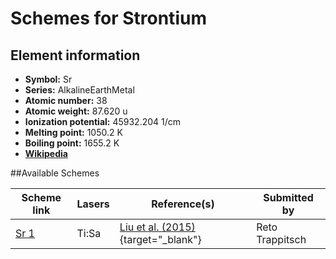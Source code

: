 # Schemes for Strontium

## Element information

- **Symbol:** Sr
- **Series:** AlkalineEarthMetal
- **Atomic number:** 38
- **Atomic weight:** 87.620 u
- **Ionization potential:** 45932.204 1/cm
- **Melting point:** 1050.2 K
- **Boiling point:** 1655.2 K
- [**Wikipedia**](https://en.wikipedia.org/wiki/Strontium)

##Available Schemes

|       Scheme link       | Lasers |                                   Reference(s)                                   |  Submitted by   |
| ----------------------- | ------ | -------------------------------------------------------------------------------- | --------------- |
| [Sr 1](../sr/sr-001.md) | Ti:Sa  | [Liu et al. (2015)](https://doi.org/10.1088/0004-637X/803/1/12){target="_blank"} | Reto Trappitsch |
